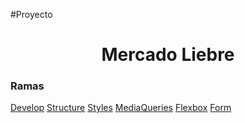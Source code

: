#Proyecto
<h1 align="center">Mercado Liebre</h1>
<h3>Ramas</h3>
<a href="https://github.com/LucasIbanez13/Mercado-Liebre/tree/develop">Develop</a>
<a href="https://github.com/LucasIbanez13/Mercado-Liebre/tree/structure">Structure</a>
<a href="https://github.com/LucasIbanez13/Mercado-Liebre/tree/styles">Styles</a>
<a href="https://github.com/LucasIbanez13/Mercado-Liebre/tree/rama-mediaq">MediaQueries</a>
<a href="https://github.com/LucasIbanez13/Mercado-Liebre/tree/flexbox">Flexbox</a>
<a href="https://github.com/LucasIbanez13/Mercado-Liebre/tree/form">Form</a>
